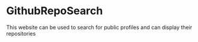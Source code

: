 # GithubRepoSearch
This website can be used to search for public profiles and can display their repositories
